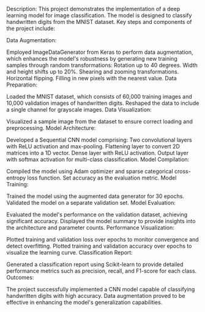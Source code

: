 Description:
This project demonstrates the implementation of a deep learning model for image classification. The model is designed to classify handwritten digits from the MNIST dataset. Key steps and components of the project include:

Data Augmentation:

Employed ImageDataGenerator from Keras to perform data augmentation, which enhances the model's robustness by generating new training samples through random transformations:
Rotation up to 40 degrees.
Width and height shifts up to 20%.
Shearing and zooming transformations.
Horizontal flipping.
Filling in new pixels with the nearest value.
Data Preparation:

Loaded the MNIST dataset, which consists of 60,000 training images and 10,000 validation images of handwritten digits.
Reshaped the data to include a single channel for grayscale images.
Data Visualization:

Visualized a sample image from the dataset to ensure correct loading and preprocessing.
Model Architecture:

Developed a Sequential CNN model comprising:
Two convolutional layers with ReLU activation and max-pooling.
Flattening layer to convert 2D matrices into a 1D vector.
Dense layer with ReLU activation.
Output layer with softmax activation for multi-class classification.
Model Compilation:

Compiled the model using Adam optimizer and sparse categorical cross-entropy loss function.
Set accuracy as the evaluation metric.
Model Training:

Trained the model using the augmented data generator for 30 epochs.
Validated the model on a separate validation set.
Model Evaluation:

Evaluated the model's performance on the validation dataset, achieving significant accuracy.
Displayed the model summary to provide insights into the architecture and parameter counts.
Performance Visualization:

Plotted training and validation loss over epochs to monitor convergence and detect overfitting.
Plotted training and validation accuracy over epochs to visualize the learning curve.
Classification Report:

Generated a classification report using Scikit-learn to provide detailed performance metrics such as precision, recall, and F1-score for each class.
Outcomes:

The project successfully implemented a CNN model capable of classifying handwritten digits with high accuracy.
Data augmentation proved to be effective in enhancing the model's generalization capabilities.
